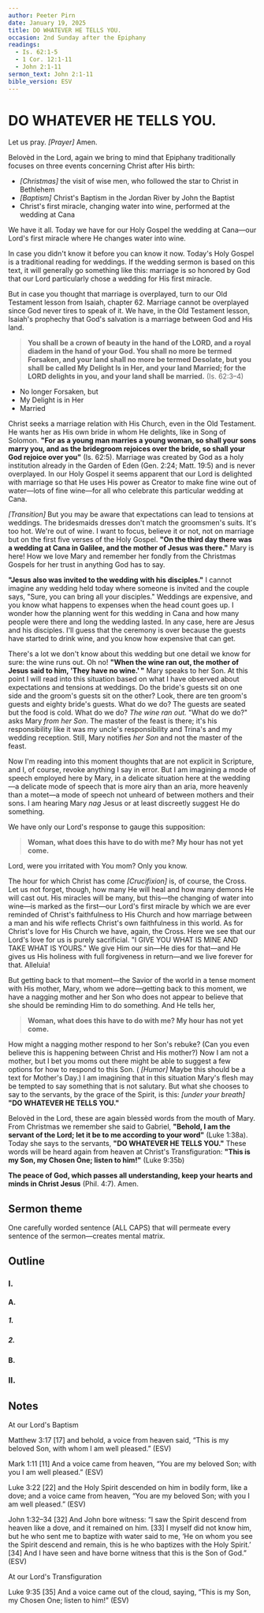 ```yaml
---
author: Peeter Pirn
date: January 19, 2025
title: DO WHATEVER HE TELLS YOU.
occasion: 2nd Sunday after the Epiphany
readings:
  - Is. 62:1-5
  - 1 Cor. 12:1-11
  - John 2:1-11
sermon_text: John 2:1-11
bible_version: ESV
---
```


# DO WHATEVER HE TELLS YOU.

Let us pray. *\[Prayer]*  Amen.

Belovèd in the Lord, again we bring to mind that Epiphany traditionally focuses on three events concerning Christ after His birth:
* *\[Christmas]*  the visit of wise men, who followed the star to Christ in Bethlehem
* *\[Baptism]*  Christ's Baptism in the Jordan River by John the Baptist
* Christ's first miracle, changing water into wine, performed at the wedding at Cana

We have it all. Today we have for our Holy Gospel the wedding at Cana—our Lord's first miracle where He changes water into wine.

In case you didn't know it before you can know it now. Today's Holy Gospel is a traditional reading for weddings. If the wedding sermon is based on this text, it will generally go something like this: marriage is so honored by God that our Lord particularly chose a wedding for His first miracle.

But in case you thought that marriage is overplayed, turn to our Old Testament lesson from Isaiah, chapter 62. Marriage cannot be overplayed since God never tires to speak of it. We have, in the Old Testament lesson, Isaiah's prophechy that God's salvation is a marriage between God and His land.
> **You shall be a crown of beauty in the hand of the LORD, and a royal diadem in the hand of your God. You shall no more be termed Forsaken, and your land shall no more be termed Desolate, but you shall be called My Delight Is in Her, and your land Married; for the LORD delights in you, and your land shall be married.**  (Is. 62:3–4)

* No longer Forsaken, but
* My Delight is in Her
* Married

Christ seeks a marriage relation with His Church, even in the Old Testament. He wants her as His own bride in whom He delights, like in Song of Solomon. **"For as a young man marries a young woman, so shall your sons marry you, and as the bridegroom rejoices over the bride, so shall your God rejoice over you"**  (Is. 62:5). Marriage was created by God as a holy institution already in the Garden of Eden (Gen. 2:24; Matt. 19:5) and is never overplayed. In our Holy Gospel it seems apparent that our Lord is delighted with marriage so that He uses His power as Creator to make fine wine out of water—lots of fine wine—for all who celebrate this particular wedding at Cana.

*\[Transition]*  But you may be aware that expectations can lead to tensions at weddings. The bridesmaids dresses don't match the groomsmen's suits. It's too hot. We're out of wine. I want to focus, believe it or not, not on marriage but on the first five verses of the Holy Gospel. **"On the third day there was a wedding at Cana in Galilee, and the mother of Jesus was there."**  Mary is here! How we love Mary and remember her fondly from the Christmas Gospels for her trust in anything God has to say.

**"Jesus also was invited to the wedding with his disciples."**  I cannot imagine any wedding held today where someone is invited and the couple says, "Sure, you can bring all your disciples." Weddings are expensive, and you know what happens to expenses when the head count goes up. I wonder how the planning went for this wedding in Cana and how many people were there and long the wedding lasted. In any case, here are Jesus and his disciples. I'll guess that the ceremony is over because the guests have started to drink wine, and you know how expensive that can get.

There's a lot we don't know about this wedding but one detail we know for sure: the wine runs out. Oh no! **"When the wine ran out, the mother of Jesus said to him, 'They have no wine.' "**  Mary speaks to her Son. At this point I will read into this situation based on what I have observed about expectations and tensions at weddings. Do the bride's guests sit on one side and the groom's guests sit on the other? Look, there are ten groom's guests and eighty bride's guests. What do we do? The guests are seated but the food is cold. What do we do? *The wine ran out.*  "What do we do?" asks Mary *from her Son*. The master of the feast is there; it's his responsibility like it was my uncle's responsibility and Trina's and my wedding reception. Still, Mary notifies *her Son* and not the master of the feast.

Now I'm reading into this moment thoughts that are not explicit in Scripture, and I, of course, revoke anything I say in error. But I am imagining a mode of speech employed here by Mary, in a delicate situation here at the wedding—a delicate mode of speech that is more airy than an aria, more heavenly than a motet—a mode of speech not unheard of between mothers and their sons. I am hearing Mary *nag* Jesus or at least discreetly suggest He do something.

We have only our Lord's response to gauge this supposition:
> **Woman, what does this have to do with me? My hour has not yet come.**

Lord, were you irritated with You mom? Only you know.

The hour for which Christ has come *\[Crucifixion]*  is, of course, the Cross. Let us not forget, though, how many He will heal and how many demons He will cast out. His miracles will be many, but this—the changing of water into wine—is marked as the first—our Lord's first miracle by which we are ever reminded of Christ's faithfulness to His Church and how marriage between a man and his wife reflects Christ's own faithfulness in this world. As for Christ's love for His Church we have, again, the Cross. Here we see that our Lord's love for us is purely sacrificial. "I GIVE YOU WHAT IS MINE AND TAKE WHAT IS YOURS." We give Him our sin—He dies for that—and He gives us His holiness with full forgiveness in return—and we live forever for that. Alleluia!

But getting back to that moment—the Savior of the world in a tense moment with His mother, Mary, whom we adore—getting back to this moment, we have a nagging mother and her Son who does not appear to believe that she should be reminding Him to do something. And He tells her,
> **Woman, what does this have to do with me? My hour has not yet come.**

How might a nagging mother respond to her Son's rebuke? (Can you even believe this is happening between Christ and His mother?) Now I am not a mother, but I bet you moms out there might be able to suggest a few options for how to respond to this Son. ( *\[Humor]*  Maybe this should be a text for Mother's Day.) I am imagining that in this situation Mary's flesh may be tempted to say something that is not salutary. But what she chooses to say to the servants, by the grace of the Spirit, is this: *\[under your breath]*  **"DO WHATEVER HE TELLS YOU."**

Belovèd in the Lord, these are again blessèd words from the mouth of Mary. From Christmas we remember she said to Gabriel, **"Behold, I am the servant of the Lord; let it be to me according to your word"**  (Luke 1:38a). Today she says to the servants, **"DO WHATEVER HE TELLS YOU."**  These words will be heard again from heaven at Christ's Transfiguration: **"This is my Son, my Chosen One; listen to him!"**  (Luke 9:35b)


**The peace of God, which passes all understanding, keep your hearts and minds in Christ Jesus** (Phil. 4:7). Amen.

## Sermon theme
One carefully worded sentence (ALL CAPS) that will permeate every sentence of the sermon—creates mental matrix.
## Outline
### I.
#### A.
##### 1.
##### 2.
#### B.
### II.
## Notes
At our Lord's Baptism

Matthew 3:17
\[17] and behold, a voice from heaven said, “This is my beloved Son, with whom I am well pleased.” (ESV)

Mark 1:11
\[11] And a voice came from heaven, “You are my beloved Son; with you I am well pleased.” (ESV)

Luke 3:22
\[22] and the Holy Spirit descended on him in bodily form, like a dove; and a voice came from heaven, “You are my beloved Son; with you I am well pleased.” (ESV)

John 1:32–34
\[32] And John bore witness: “I saw the Spirit descend from heaven like a dove, and it remained on him. \[33] I myself did not know him, but he who sent me to baptize with water said to me, ‘He on whom you see the Spirit descend and remain, this is he who baptizes with the Holy Spirit.’ \[34] And I have seen and have borne witness that this is the Son of God.” (ESV)

At our Lord's Transfiguration

Luke 9:35
\[35] And a voice came out of the cloud, saying, “This is my Son, my Chosen One; listen to him!” (ESV)